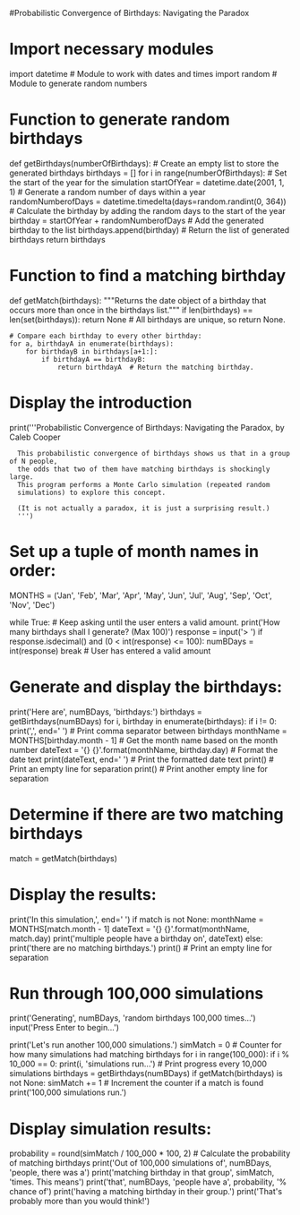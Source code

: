 #Probabilistic Convergence of Birthdays: Navigating the Paradox

# Import necessary modules
import datetime  # Module to work with dates and times
import random    # Module to generate random numbers

# Function to generate random birthdays
def getBirthdays(numberOfBirthdays):
    # Create an empty list to store the generated birthdays
    birthdays = []
    for i in range(numberOfBirthdays):
        # Set the start of the year for the simulation
        startOfYear = datetime.date(2001, 1, 1)
        # Generate a random number of days within a year
        randomNumberofDays = datetime.timedelta(days=random.randint(0, 364))
        # Calculate the birthday by adding the random days to the start of the year
        birthday = startOfYear + randomNumberofDays
        # Add the generated birthday to the list
        birthdays.append(birthday)
    # Return the list of generated birthdays
    return birthdays

# Function to find a matching birthday
def getMatch(birthdays):
    """Returns the date object of a birthday that occurs more than once
    in the birthdays list."""
    if len(birthdays) == len(set(birthdays)):
        return None  # All birthdays are unique, so return None.
    
    # Compare each birthday to every other birthday:
    for a, birthdayA in enumerate(birthdays):
        for birthdayB in birthdays[a+1:]:
            if birthdayA == birthdayB:
                return birthdayA  # Return the matching birthday.

# Display the introduction
print('''Probabilistic Convergence of Birthdays: Navigating the Paradox,
      by Caleb Cooper

      This probabilistic convergence of birthdays shows us that in a group of N people,
      the odds that two of them have matching birthdays is shockingly large.
      This program performs a Monte Carlo simulation (repeated random
      simulations) to explore this concept.
      
      (It is not actually a paradox, it is just a surprising result.)
      ''')

# Set up a tuple of month names in order:
MONTHS = ('Jan', 'Feb', 'Mar', 'Apr', 'May', 'Jun',
          'Jul', 'Aug', 'Sep', 'Oct', 'Nov', 'Dec')

while True:
    # Keep asking until the user enters a valid amount.
    print('How many birthdays shall I generate? (Max 100)')
    response = input('> ')
    if response.isdecimal() and (0 < int(response) <= 100):
        numBDays = int(response)
        break  # User has entered a valid amount

# Generate and display the birthdays:
print('Here are', numBDays, 'birthdays:')
birthdays = getBirthdays(numBDays)
for i, birthday in enumerate(birthdays):
    if i != 0:
        print(',', end=' ')  # Print comma separator between birthdays
    monthName = MONTHS[birthday.month - 1]  # Get the month name based on the month number
    dateText = '{} {}'.format(monthName, birthday.day)  # Format the date text
    print(dateText, end=' ')  # Print the formatted date text
print()  # Print an empty line for separation
print()  # Print another empty line for separation

# Determine if there are two matching birthdays
match = getMatch(birthdays)

# Display the results:
print('In this simulation,', end=' ')
if match is not None:
    monthName = MONTHS[match.month - 1]
    dateText = '{} {}'.format(monthName, match.day)
    print('multiple people have a birthday on', dateText)
else:
    print('there are no matching birthdays.')
print()  # Print an empty line for separation

# Run through 100,000 simulations
print('Generating', numBDays, 'random birthdays 100,000 times...')
input('Press Enter to begin...')

print('Let\'s run another 100,000 simulations.')
simMatch = 0  # Counter for how many simulations had matching birthdays
for i in range(100_000):
    if i % 10_000 == 0:
        print(i, 'simulations run...')  # Print progress every 10,000 simulations
    birthdays = getBirthdays(numBDays)
    if getMatch(birthdays) is not None:
        simMatch += 1  # Increment the counter if a match is found
print('100,000 simulations run.')

# Display simulation results:
probability = round(simMatch / 100_000 * 100, 2)  # Calculate the probability of matching birthdays
print('Out of 100,000 simulations of', numBDays, 'people, there was a')
print('matching birthday in that group', simMatch, 'times. This means')
print('that', numBDays, 'people have a', probability, '% chance of')
print('having a matching birthday in their group.')
print('That\'s probably more than you would think!')
